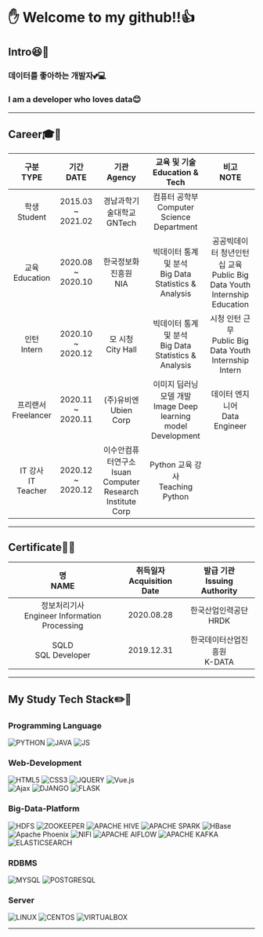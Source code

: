 # ✋ Welcome to  my github!!👍

## Intro😆🙏
### 데이터를 좋아하는 개발자💕💻
### I am a developer who loves data😊

---
## Career🎓🏢
| **구분<br>TYPE** | **기간<br>DATE** | **기관<br>Agency** | **교육 및 기술<br>Education & Tech** | **비고<br>NOTE** |
|:-:|:-:|:-:|:-:|:-:|
| 학생<br>Student | 2015.03 ~ 2021.02 | 경남과학기술대학교<br>GNTech | 컴퓨터 공학부<br>Computer Science Department ||
| 교육<br>Education | 2020.08 ~ 2020.10 | 한국정보화진흥원<br>NIA | 빅데이터 통계 및 분석<br>Big Data Statistics & Analysis | 공공빅데이터 청년인턴십 교육<br>Public Big Data Youth Internship Education |
| 인턴<br>Intern | 2020.10 ~ 2020.12 | 모 시청<br>City Hall | 빅데이터 통계 및 분석<br>Big Data Statistics & Analysis | 시청 인턴 근무<br>Public Big Data Youth Internship Intern |
| 프리랜서<br>Freelancer | 2020.11 ~ 2020.11 | (주)유비엔<br>Ubien Corp | 이미지 딥러닝 모델 개발<br>Image Deep learning model Development| 데이터 엔지니어<br>Data Engineer |
| IT 강사<br>IT Teacher | 2020.12 ~ 2020.12 | 이수안컴퓨터연구소<br>Isuan Computer Research Institute Corp | Python 교육 강사<br>Teaching Python ||

---
## Certificate📖🔧
| **명<br>NAME** | **취득일자<br>Acquisition Date** | **발급 기관<br>Issuing Authority** |
|:-:|:-:|:-:|
| 정보처리기사<br>Engineer Information Processing | 2020.08.28 | 한국산업인력공단<br>HRDK|
| SQLD<br>SQL Developer | 2019.12.31 | 한국데이터산업진흥원<br>K-DATA |

---
## My Study Tech Stack✏️💪
### Programming Language
![PYTHON](https://img.shields.io/badge/Python-3776AB?style=flat-square&logo=Python&logoColor=white) ![JAVA](https://img.shields.io/badge/Java-007396?style=flat-square&logo=Java&logoColor=white) ![JS](https://img.shields.io/badge/JavaScript-F7DF1E?style=flat-square&logo=JavaScript&logoColor=white) 

### Web-Development
![HTML5](https://img.shields.io/badge/HTML5-E34F26?style=flat-square&logo=HTML5&logoColor=white) ![CSS3](https://img.shields.io/badge/CSS3-1572B6?style=flat-square&logo=CSS3&logoColor=white) ![JQUERY](https://img.shields.io/badge/jQuery-0769AD?style=flat-square&logo=jQuery&logoColor=white) ![Vue.js](https://img.shields.io/badge/Vue.js-4FC08D?style=flat-square&logo=Vue.js&logoColor=white)   
![Ajax](https://img.shields.io/badge/-Ajax-blue?style=flat-square) ![DJANGO](https://img.shields.io/badge/Django-092E20?style=flat-square&logo=Django&logoColor=white) ![FLASK](https://img.shields.io/badge/Flask-000000?style=flat-square&logo=Flask&logoColor=white)


### Big-Data-Platform
![HDFS](https://img.shields.io/badge/-HDFS-black?style=flat-square) ![ZOOKEEPER](https://img.shields.io/badge/-Zookeeper-blue?style=flat-square) ![APACHE HIVE](https://img.shields.io/badge/Hive-FDEE21?style=flat-square&logo=ApacheHive&logoColor=black) ![APACHE SPARK](https://img.shields.io/badge/Spark-E25A1C?style=flat-square&logo=ApacheSpark&logoColor=white) ![HBase](https://img.shields.io/badge/-HBase-blue?style=flat-square)   
![Apache Phoenix](https://img.shields.io/badge/-Phoenix-yellowgreen?style=flat-square) ![NIFI](https://img.shields.io/badge/-NIFI-green?style=flat-square) ![APACHE AIFLOW](https://img.shields.io/badge/Airflow-017CEE?style=flat-square&logo=ApacheAirflow&logoColor=white) ![APACHE KAFKA](https://img.shields.io/badge/Kafka-231F20?style=flat-square&logo=ApacheKafka&logoColor=white) ![ELASTICSEARCH](https://img.shields.io/badge/Elasticsearch-005571?style=flat-square&logo=Elasticsearch&logoColor=white)


### RDBMS
![MYSQL](https://img.shields.io/badge/MySQL-4479A1?style=flat-square&logo=MySQL&logoColor=white) ![POSTGRESQL](https://img.shields.io/badge/PostgreSQL-4169E1?style=flat-square&logo=PostgreSQL&logoColor=white) 


### Server
![LINUX](https://img.shields.io/badge/Linux-FCC624?style=flat-square&logo=Linux&logoColor=black) ![CENTOS](https://img.shields.io/badge/CentOS-4169E1?style=flat-square&logo=CentOS&logoColor=white) ![VIRTUALBOX](https://img.shields.io/badge/VirtualBox-183A61?style=flat-square&logo=VirtualBox&logoColor=white) 

---
